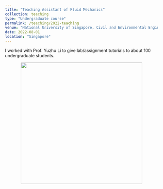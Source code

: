 ```yaml
---
title: "Teaching Assistant of Fluid Mechanics"
collection: teaching
type: "Undergraduate course"
permalink: /teaching/2022-teaching
venue: "National University of Singapore, Civil and Environmental Engineering"
date: 2022-08-01
location: "Singapore"
---
```


I worked with Prof. Yuzhu Li to give lab/assignment tutorials to about 100 undergraduate students.

<div align=center><img src="http://huzhengyu.github.io/images/CE5308.gif" width = 400></div>
